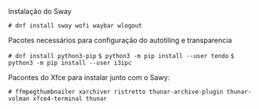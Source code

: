 Instalação do Sway

`# dnf install sway wofi waybar wlogout`

Pacotes necessários para configuração do autotiling e transparencia

`# dnf install python3-pip`
`$ python3 -m pip install --user tendo`
`$ python3 -m pip install --user i3ipc`

Pacontes do Xfce para instalar junto com o Sawy:

`# ffmpegthumbnailer xarchiver ristretto thunar-archive-plugin thunar-volman xfce4-terminal thunar`
